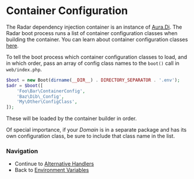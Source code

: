 # Container Configuration

The Radar dependency injection container is an instance of
[Aura.Di](https://github.com/auraphp/Aura.Di). The Radar boot process
runs a list of container configuration classes when building the container.
You can learn about container configuration classes
[here](https://github.com/auraphp/Aura.Di/blob/3.x/docs/index.md#container-builder-and-config-classes).

To tell the boot process which container configuration classes to load, and in
which order, pass an array of config class names to the `boot()` call in
`web/index.php`.

```php
$boot = new Boot(dirname(__DIR__) . DIRECTORY_SEPARATOR . '.env');
$adr = $boot([
    'Foo\Bar\ContainerConfig',
    'Baz\Dib\_Config',
    'My\Other\ConfigClass',
]);
```

These will be loaded by the container builder in order.

Of special importance, if your _Domain_ is in a separate package and has its
own configuration class, be sure to include that class name in the list.

### Navigation

* Continue to [Alternative Handlers](/docs/handlers.md)
* Back to [Environment Variables](/docs/environment.md)
